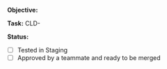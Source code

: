 **Objective:** <MR-OBJECTIVE>

**Task:** CLD-<X>

**Status:**
* [ ] Tested in Staging
* [ ] Approved by a teammate and ready to be merged
